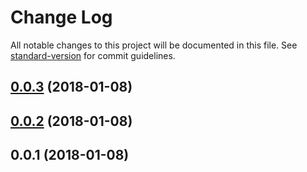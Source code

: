 # Change Log

All notable changes to this project will be documented in this file. See [standard-version](https://github.com/conventional-changelog/standard-version) for commit guidelines.

<a name="0.0.3"></a>
## [0.0.3](https://github.com/DaxChen/nuxt-ga-autotrack-module/compare/v0.0.2...v0.0.3) (2018-01-08)



<a name="0.0.2"></a>
## [0.0.2](https://github.com/DaxChen/nuxt-ga-autotrack-module/compare/v0.0.1...v0.0.2) (2018-01-08)



<a name="0.0.1"></a>
## 0.0.1 (2018-01-08)
